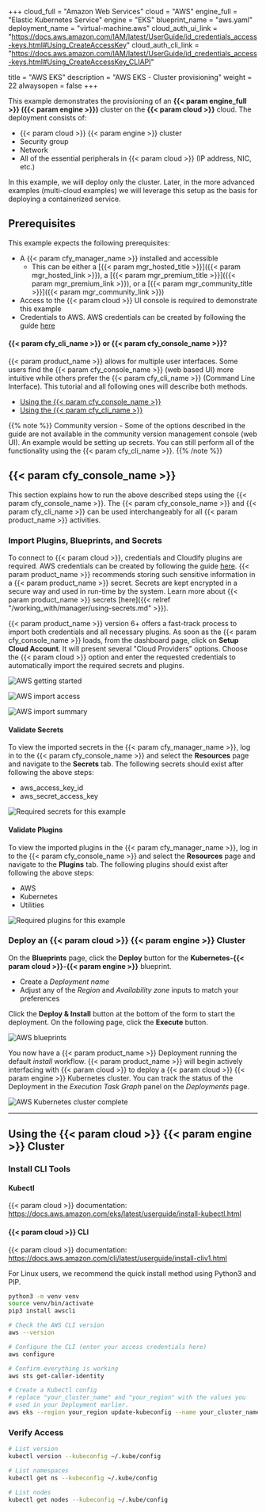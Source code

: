 +++
cloud_full = "Amazon Web Services"
cloud = "AWS"
engine_full = "Elastic Kubernetes Service"
engine = "EKS"
blueprint_name = "aws.yaml"
deployment_name = "virtual-machine.aws"
cloud_auth_ui_link = "https://docs.aws.amazon.com/IAM/latest/UserGuide/id_credentials_access-keys.html#Using_CreateAccessKey"
cloud_auth_cli_link = "https://docs.aws.amazon.com/IAM/latest/UserGuide/id_credentials_access-keys.html#Using_CreateAccessKey_CLIAPI"

title = "AWS EKS"
description = "AWS EKS - Cluster provisioning"
weight = 22
alwaysopen = false
+++

This example demonstrates the provisioning of an **{{< param engine_full >}} ({{< param engine >}})** cluster on the **{{< param cloud >}}** cloud. The deployment consists of:

 * {{< param cloud >}} {{< param engine >}} cluster
 * Security group
 * Network
 * All of the essential peripherals in {{< param cloud >}} (IP address, NIC, etc.)

In this example, we will deploy only the cluster.
Later, in the more advanced examples (multi-cloud examples)
we will leverage this setup as the basis for deploying a containerized service.

## Prerequisites
This example expects the following prerequisites:

* A {{< param cfy_manager_name >}} installed and accessible
  * This can be either a [{{< param mgr_hosted_title >}}]({{< param mgr_hosted_link >}}), a [{{< param mgr_premium_title >}}]({{< param mgr_premium_link >}}), or a [{{< param mgr_community_title >}}]({{< param mgr_community_link >}})
* Access to the {{< param cloud >}} UI console is required to demonstrate this example
* Credentials to AWS. AWS credentials can be created by following the guide [here](https://docs.aws.amazon.com/IAM/latest/UserGuide/id_credentials_access-keys.html#Using_CreateAccessKey)


#### {{< param cfy_cli_name >}} or {{< param cfy_console_name >}}?

{{< param product_name >}} allows for multiple user interfaces. Some users find the {{< param cfy_console_name >}} (web based UI) more intuitive while others prefer the {{< param cfy_cli_name >}} (Command Line Interface). This tutorial and all following ones will describe both methods.

* [Using the {{< param cfy_console_name >}}](#cloudify-management-console)
* [Using the {{< param cfy_cli_name >}}](#cloudify-cli)

{{% note %}}
Community version - Some of the options described in the guide are not available in the community version management console (web UI). An example would be setting up secrets. You can still perform all of the functionality using the {{< param cfy_cli_name >}}.
{{% /note %}}

## {{< param cfy_console_name >}}

This section explains how to run the above described steps using the {{< param cfy_console_name >}}.
The {{< param cfy_console_name >}} and {{< param cfy_cli_name >}} can be used interchangeably for all {{< param product_name >}} activities.



### Import Plugins, Blueprints, and Secrets

To connect to {{< param cloud >}}, credentials and Cloudify plugins are required. AWS credentials can be created by following the guide [here](https://docs.aws.amazon.com/IAM/latest/UserGuide/id_credentials_access-keys.html#Using_CreateAccessKey).
{{< param product_name >}} recommends storing such sensitive information in a {{< param product_name >}} secret.
Secrets are kept encrypted in a secure way and used in run-time by the system.
Learn more about {{< param product_name >}} secrets [here]({{< relref "/working_with/manager/using-secrets.md" >}}).

{{< param product_name >}} version 6+ offers a fast-track process to import both credentials and all necessary plugins. As soon as the {{< param cfy_console_name >}} loads, from the dashboard page, click on **Setup Cloud Account**. It will present several "Cloud Providers" options. Choose the {{< param cloud >}} option and enter the requested credentials to automatically import the required secrets and plugins.

![AWS getting started]( /images/trial_getting_started/k8s/create_cluster/aws_setup_cloud.png )

![AWS import access]( /images/trial_getting_started/k8s/create_cluster/aws_secrets.png )

![AWS import summary]( /images/trial_getting_started/k8s/create_cluster/aws_summary.png )

#### Validate Secrets

To view the imported secrets in the {{< param cfy_manager_name >}}, log in to the {{< param cfy_console_name >}} and select the **Resources** page and navigate to the **Secrets** tab. The following secrets should exist after following the above steps:

* aws_access_key_id
* aws_secret_access_key

![Required secrets for this example]( /images/trial_getting_started/k8s/create_cluster/aws_secret_store.png )

#### Validate Plugins

To view the imported plugins in the {{< param cfy_manager_name >}}, log in to the {{< param cfy_console_name >}} and select the **Resources** page and navigate to the **Plugins** tab. The following plugins should exist after following the above steps:

* AWS
* Kubernetes
* Utilities

![Required plugins for this example]( /images/trial_getting_started/k8s/create_cluster/aws_plugins.png )


### Deploy an {{< param cloud >}} {{< param engine >}} Cluster

On the **Blueprints** page, click the **Deploy** button for the **Kubernetes-{{< param cloud >}}-{{< param engine >}}** blueprint. 

* Create a *Deployment name*
* Adjust any of the *Region* and *Availability zone* inputs to match your preferences

Click the **Deploy & Install** button at the bottom of the form to start the deployment. On the following page, click the **Execute** button. 

![AWS blueprints]( /images/trial_getting_started/k8s/create_cluster/k8s-bp-examples-aws-deploy.jpg )

You now have a {{< param product_name >}} Deployment running the default *install* workflow. {{< param product_name >}} will begin actively interfacing with {{< param cloud >}} to deploy a {{< param cloud >}} {{< param engine >}} Kubernetes cluster. You can track the status of the Deployment in the *Execution Task Graph* panel on the *Deployments* page. 

![AWS Kubernetes cluster complete]( /images/trial_getting_started/k8s/create_cluster/aws_eks_deployment.png )

____

## Using the {{< param cloud >}} {{< param engine >}} Cluster

### Install CLI Tools

#### Kubectl

{{< param cloud >}} documentation: https://docs.aws.amazon.com/eks/latest/userguide/install-kubectl.html

#### {{< param cloud >}} CLI

{{< param cloud >}} documentation: https://docs.aws.amazon.com/cli/latest/userguide/install-cliv1.html 

For Linux users, we recommend the quick install method using Python3 and PIP. 

```bash
python3 -m venv venv
source venv/bin/activate
pip3 install awscli

# Check the AWS CLI version
aws --version

# Configure the CLI (enter your access credentials here)
aws configure

# Confirm everything is working
aws sts get-caller-identity

# Create a Kubectl config
# replace "your_cluster_name" and "your_region" with the values you 
# used in your Deployment earlier. 
aws eks --region your_region update-kubeconfig --name your_cluster_name
```

### Verify Access

```bash
# List version
kubectl version --kubeconfig ~/.kube/config

# List namespaces
kubectl get ns --kubeconfig ~/.kube/config

# List nodes
kubectl get nodes --kubeconfig ~/.kube/config
```
